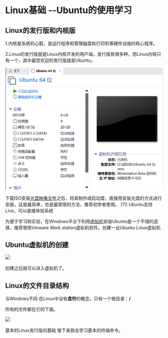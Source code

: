 # Linux基础 --Ubuntu的使用学习

## Linux的发行版和内核版

1.内核是系统的心脏，是运行程序和管理磁盘和打印机等硬件设施的核心程序。

2.Linux的发行版就是Linux内核开发的用户端，发行版有很多种，而Linux内核只有一个，其中最受欢迎的发行版就是Ubuntu。

<img src="../Linux学习/2022-01-05_191027.png"><img>

下载ISO安装[光盘映像文件](https://baike.baidu.com/item/光盘映像文件/9207188)之后，将其制作成启动盘，直接用安装光盘的方式进行安装，这是最简单，也是最常用的方法，推荐初学者使用。 [11] Ubuntu支持Live，可以直接体验系统

为便于学习和实验，在Windows平台下利用[虚拟机](https://baike.baidu.com/item/虚拟机/104440)安装Ubuntu是一个不错的选择，推荐使用Vmware Work station虚拟机软件。创建一台Ubuntu Linux虚拟机

## Ubuntu虚拟机的创建

![](D:\TASKS\Linux学习\2022-01-05_191027.png)

创建之后就可以进入虚拟机了。

## Linux的文件目录结构

与Windows不同 在Linux中没有**盘符**的概念。只有一个根目录：**/**  

所有的文件都在它的下面。

![](D:\TASKS\Linux学习\2022-01-05_191454.png)

基本的Linux发行版的基础 接下来我会学习基本的终端命令。
